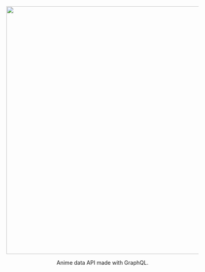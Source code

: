 <div align="center" style="display:flex; flex-direction: column; justify-content:center; align-items: center; width:100%;">
<img src="https://i.ibb.co/MZ2LzPC/wer.png" width="650">
  <p>Anime data API made with GraphQL.</p>
</div>
